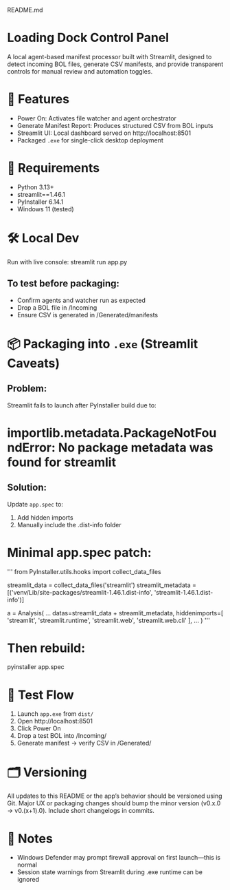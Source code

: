 README.md

# Loading Dock Control Panel

A local agent-based manifest processor built with Streamlit,
designed to detect incoming BOL files, generate CSV manifests,
and provide transparent controls for manual review and automation toggles.

# 🚀 Features
- Power On: Activates file watcher and agent orchestrator
- Generate Manifest Report: Produces structured CSV from BOL inputs
- Streamlit UI: Local dashboard served on http://localhost:8501
- Packaged `.exe` for single-click desktop deployment

# 🧱 Requirements
- Python 3.13+
- streamlit==1.46.1
- PyInstaller 6.14.1
- Windows 11 (tested)

# 🛠️ Local Dev
Run with live console:
streamlit run app.py

## To test before packaging:
- Confirm agents and watcher run as expected
- Drop a BOL file in /Incoming
- Ensure CSV is generated in /Generated/manifests

# 📦 Packaging into `.exe` (Streamlit Caveats)

## Problem:
Streamlit fails to launch after PyInstaller build due to:
# importlib.metadata.PackageNotFoundError: No package metadata was found for streamlit

## Solution:
Update `app.spec` to:
1. Add hidden imports
2. Manually include the .dist-info folder

# Minimal app.spec patch:

'''
from PyInstaller.utils.hooks import collect_data_files

streamlit_data = collect_data_files('streamlit')
streamlit_metadata = [('venv/Lib/site-packages/streamlit-1.46.1.dist-info', 'streamlit-1.46.1.dist-info')]

a = Analysis(
    ...
    datas=streamlit_data + streamlit_metadata,
    hiddenimports=[
        'streamlit',
        'streamlit.runtime',
        'streamlit.web',
        'streamlit.web.cli'
    ],
    ...
)
'''

# Then rebuild:
pyinstaller app.spec

# 🧪 Test Flow
1. Launch `app.exe` from `dist/`
2. Open http://localhost:8501
3. Click Power On
4. Drop a test BOL into /Incoming/
5. Generate manifest → verify CSV in /Generated/

# 🗂 Versioning
All updates to this README or the app’s behavior should be versioned using Git.
Major UX or packaging changes should bump the minor version (v0.x.0 → v0.(x+1).0).
Include short changelogs in commits.

# 📌 Notes
- Windows Defender may prompt firewall approval on first launch—this is normal
- Session state warnings from Streamlit during .exe runtime can be ignored
